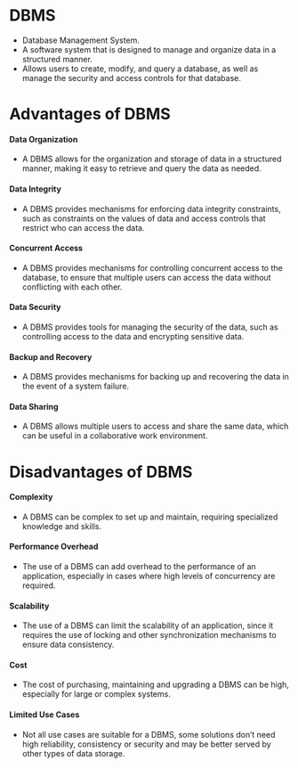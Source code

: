 # DBMS
- Database Management System.
- A software system that is designed to manage and organize data in a structured manner.
- Allows users to create, modify, and query a database, as well as manage the security and access controls for that database.

# Advantages of DBMS

#### Data Organization
- A DBMS allows for the organization and storage of data in a structured manner, making it easy to retrieve and query the data as needed.

#### Data Integrity
- A DBMS provides mechanisms for enforcing data integrity constraints, such as constraints on the values of data and access controls that restrict who can access the data.

#### Concurrent Access
- A DBMS provides mechanisms for controlling concurrent access to the database, to ensure that multiple users can access the data without conflicting with each other.

#### Data Security
- A DBMS provides tools for managing the security of the data, such as controlling access to the data and encrypting sensitive data.

#### Backup and Recovery
- A DBMS provides mechanisms for backing up and recovering the data in the event of a system failure.

#### Data Sharing
- A DBMS allows multiple users to access and share the same data, which can be useful in a collaborative work environment.

# Disadvantages of DBMS

#### Complexity
- A DBMS can be complex to set up and maintain, requiring specialized knowledge and skills.

#### Performance Overhead
- The use of a DBMS can add overhead to the performance of an application, especially in cases where high levels of concurrency are required.

#### Scalability
- The use of a DBMS can limit the scalability of an application, since it requires the use of locking and other synchronization mechanisms to ensure data consistency.

#### Cost
- The cost of purchasing, maintaining and upgrading a DBMS can be high, especially for large or complex systems.

#### Limited Use Cases
- Not all use cases are suitable for a DBMS, some solutions don’t need high reliability, consistency or security and may be better served by other types of data storage.
